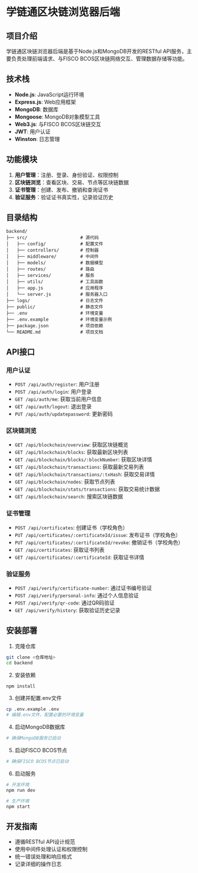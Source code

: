 # 学链通区块链浏览器后端

## 项目介绍

学链通区块链浏览器后端是基于Node.js和MongoDB开发的RESTful API服务，主要负责处理前端请求、与FISCO BCOS区块链网络交互、管理数据存储等功能。

## 技术栈

- **Node.js**: JavaScript运行环境
- **Express.js**: Web应用框架
- **MongoDB**: 数据库
- **Mongoose**: MongoDB对象模型工具
- **Web3.js**: 与FISCO BCOS区块链交互
- **JWT**: 用户认证
- **Winston**: 日志管理

## 功能模块

1. **用户管理**：注册、登录、身份验证、权限控制
2. **区块链浏览**：查看区块、交易、节点等区块链数据
3. **证书管理**：创建、发布、撤销和查询证书
4. **验证服务**：验证证书真实性，记录验证历史

## 目录结构

```
backend/
├── src/                    # 源代码
│   ├── config/             # 配置文件
│   ├── controllers/        # 控制器
│   ├── middleware/         # 中间件
│   ├── models/             # 数据模型
│   ├── routes/             # 路由
│   ├── services/           # 服务
│   ├── utils/              # 工具函数
│   ├── app.js              # 应用程序
│   └── server.js           # 服务器入口
├── logs/                   # 日志文件
├── public/                 # 静态文件
├── .env                    # 环境变量
├── .env.example            # 环境变量示例
├── package.json            # 项目依赖
└── README.md               # 项目文档
```

## API接口

### 用户认证

- `POST /api/auth/register`: 用户注册
- `POST /api/auth/login`: 用户登录
- `GET /api/auth/me`: 获取当前用户信息
- `GET /api/auth/logout`: 退出登录
- `PUT /api/auth/updatepassword`: 更新密码

### 区块链浏览

- `GET /api/blockchain/overview`: 获取区块链概览
- `GET /api/blockchain/blocks`: 获取最新区块列表
- `GET /api/blockchain/blocks/:blockNumber`: 获取区块详情
- `GET /api/blockchain/transactions`: 获取最新交易列表
- `GET /api/blockchain/transactions/:txHash`: 获取交易详情
- `GET /api/blockchain/nodes`: 获取节点列表
- `GET /api/blockchain/stats/transactions`: 获取交易统计数据
- `GET /api/blockchain/search`: 搜索区块链数据

### 证书管理

- `POST /api/certificates`: 创建证书（学校角色）
- `PUT /api/certificates/:certificateId/issue`: 发布证书（学校角色）
- `PUT /api/certificates/:certificateId/revoke`: 撤销证书（学校角色）
- `GET /api/certificates`: 获取证书列表
- `GET /api/certificates/:certificateId`: 获取证书详情

### 验证服务

- `POST /api/verify/certificate-number`: 通过证书编号验证
- `POST /api/verify/personal-info`: 通过个人信息验证
- `POST /api/verify/qr-code`: 通过QR码验证
- `GET /api/verify/history`: 获取验证历史记录

## 安装部署

1. 克隆仓库
```bash
git clone <仓库地址>
cd backend
```

2. 安装依赖
```bash
npm install
```

3. 创建并配置.env文件
```bash
cp .env.example .env
# 编辑.env文件，配置必要的环境变量
```

4. 启动MongoDB数据库
```bash
# 确保MongoDB服务已启动
```

5. 启动FISCO BCOS节点
```bash
# 确保FISCO BCOS节点已启动
```

6. 启动服务
```bash
# 开发环境
npm run dev

# 生产环境
npm start
```

## 开发指南

- 遵循RESTful API设计规范
- 使用中间件处理认证和权限控制
- 统一错误处理和响应格式
- 记录详细的操作日志 